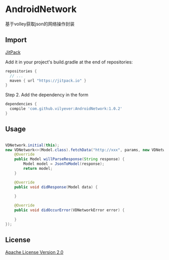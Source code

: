 # AndroidNetwork
基于volley获取json的网络操作封装

## Import
[JitPack](https://jitpack.io/)

Add it in your project's build.gradle at the end of repositories:

```gradle
repositories {
  // ...
  maven { url "https://jitpack.io" }
}
```

Step 2. Add the dependency in the form

```gradle
dependencies {
  compile 'com.github.vilyever:AndroidNetwork:1.0.2'
}
```

## Usage
```java

VDNetwork.initial(this);
new VDNetwork<>(Model.class).fetchData("http://xxx", params, new VDNetworkDelegate<Model>() {
    @Override
    public Model willParseResponse(String response) {
        Model model = JsonToModel(response);
        return model;
    }

    @Override
    public void didResponse(Model data) {
        
    }

    @Override
    public void didOccurError(VDNetworkError error) {
        
    }
});
```

## License
[Apache License Version 2.0](http://www.apache.org/licenses/LICENSE-2.0.txt)

